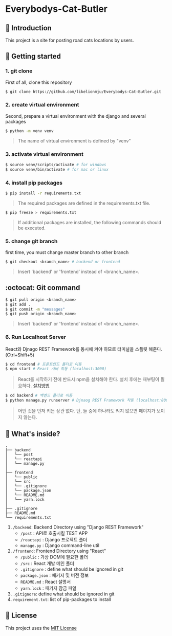 Everybodys-Cat-Butler
===

📖 Introduction
---

This project is a site for posting road cats locations by users. 

🏁 Getting started
---

### 1. git clone

First of all, clone this repository

```bash
$ git clone https://github.com/likelionmju/Everybodys-Cat-Butler.git
```

### 2. create virtual environment

Second, prepare a virtual environment with the django and several packages

```bash
$ python -m venv venv
```


> The name of virtual environment is defined by "venv"

### 3. activate virtual environment
```bash
$ source venv/scripts/activate # for windows
$ source venv/bin/activate # for mac or linux
```

### 4. install pip packages
```bash
$ pip install -r requirements.txt
```

> The required packages are defined in the requirements.txt file.

```bash
$ pip freeze > requirements.txt
```

> If additional packages are installed, the following commands should be executed.

### 5. change git branch

first time, you must change master branch to other branch

```bash
$ git checkout <branch_name> # backend or frontend
```

> Insert 'backend' or 'frontend' instead of <branch_name>.

:octocat: Git command
---

```bash
$ git pull origin <branch_name>
$ git add .
$ git commit -m "messages"
$ git push origin <branch_name>
```

> Insert 'backend' or 'frontend' instead of <branch_name>.

### 6. Run Localhost Server

React와 Djnago REST Framework를 동시에 켜야 하므로 터미널을 스플릿 해준다. (Ctrl+Shift+5)

```bash
$ cd frontend # 프론트엔드 폴더로 이동
$ npm start # React 서버 작동 (localhost:3000)
``` 
> React를 시작하기 전에 반드시 npm을 설치해야 한다. 설치 후에는 재부팅이 필요하다. 
> [설치방법](https://web-front-end.tistory.com/3)
```bash 
$ cd backend # 백엔드 폴더로 이동
$ python manage.py runserver # Djnaog REST Framework 작동 (localhost:8000)
``` 
> 어떤 것을 먼저 키든 상관 없다. 단, 둘 중에 하나라도 켜지 않으면 페이지가 보이지 않는다.


🧐 What's inside?
---
    .
    ├── backend
    │   └── post
    │   └── reactapi
    │   └── manage.py 
    │
    ├── frontend
    │   └── public
    │   └── src
    │   └── .gitignore
    │   └── package.json
    │   └── README.md
    │   └── yarn.lock
    │
    ├── .gitignore
    ├── README.md
    └── requirements.txt

1. `/backend`: Backend Directory using "Django REST Framework"
   - `/post` : API로 호출시킬 TEST APP
   - `/reactapi` : Django 프로젝트 폴더
   - `manage.py` : Django command-line util
2. `/frontend`: Frontend Directory using "React"
   - `/public` : 가상 DOM에 필요한 폴더
   - `/src` : React 개발 메인 폴더
   - `.gitignore` : define what should be ignored in git
   - `package.json` : 패키지 및 버전 정보
   - `README.md` : React 설명서
   - `yarn.lock` : 패키지 잠금 파일
3. `.gitignore`: define what should be ignored in git
4. `requirement.txt`: list of pip-packages to install

📝 License
---
This project uses the [MIT License](LICENSE)
